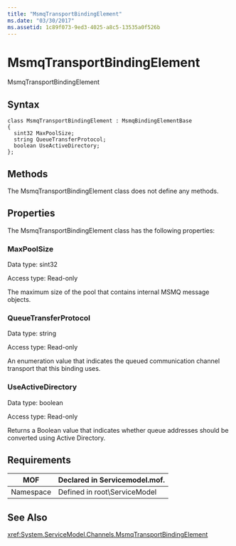 ```yaml
---
title: "MsmqTransportBindingElement"
ms.date: "03/30/2017"
ms.assetid: 1c89f073-9ed3-4025-a8c5-13535a0f526b
---
```

# MsmqTransportBindingElement
MsmqTransportBindingElement  
  
## Syntax  
  
```  
class MsmqTransportBindingElement : MsmqBindingElementBase  
{  
  sint32 MaxPoolSize;  
  string QueueTransferProtocol;  
  boolean UseActiveDirectory;  
};  
```  
  
## Methods  
 The MsmqTransportBindingElement class does not define any methods.  
  
## Properties  
 The MsmqTransportBindingElement class has the following properties:  
  
### MaxPoolSize  
 Data type: sint32  
  
 Access type: Read-only  
  
 The maximum size of the pool that contains internal MSMQ message objects.  
  
### QueueTransferProtocol  
 Data type: string  
  
 Access type: Read-only  
  
 An enumeration value that indicates the queued communication channel transport that this binding uses.  
  
### UseActiveDirectory  
 Data type: boolean  
  
 Access type: Read-only  
  
 Returns a Boolean value that indicates whether queue addresses should be converted using Active Directory.  
  
## Requirements  
  
|MOF|Declared in Servicemodel.mof.|  
|---------|-----------------------------------|  
|Namespace|Defined in root\ServiceModel|  
  
## See Also  
 <xref:System.ServiceModel.Channels.MsmqTransportBindingElement>
